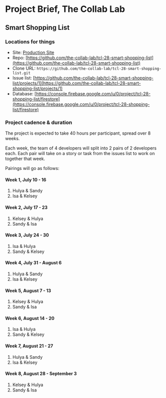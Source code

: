 # Project Brief, The Collab Lab

## Smart Shopping List

### Locations for things

- Site: [Production Site](https://tcl-28-shopping-list.web.app)
- Repo: [https://github.com/the-collab-lab/tcl-28-smart-shopping-list](https://github.com/the-collab-lab/tcl-28-smart-shopping-list)
- Clone URL: `https://github.com/the-collab-lab/tcl-28-smart-shopping-list.git`
- Issue list: [https://github.com/the-collab-lab/tcl-28-smart-shopping-list/projects/1](https://github.com/the-collab-lab/tcl-28-smart-shopping-list/projects/1)
- Database: [https://console.firebase.google.com/u/0/project/tcl-28-shopping-list/firestore](https://console.firebase.google.com/u/0/project/tcl-28-shopping-list/firestore)

### Project cadence & duration

The project is expected to take 40 hours per participant, spread over 8 weeks.

Each week, the team of 4 developers will split into 2 pairs of 2 developers each. Each pair will take on a story or task from the issues list to work on together that week.

Pairings will go as follows:

#### Week 1, July 10 - 16

1. Hulya & Sandy
2. Isa & Kelsey

#### Week 2, July 17 - 23

1. Kelsey & Hulya
2. Sandy & Isa

#### Week 3, July 24 - 30

1. Isa & Hulya
2. Sandy & Kelsey

#### Week 4, July 31 - August 6

1. Hulya & Sandy
2. Isa & Kelsey

#### Week 5, August 7 - 13

1. Kelsey & Hulya
2. Sandy & Isa

#### Week 6, August 14 - 20

1. Isa & Hulya
2. Sandy & Kelsey

#### Week 7, August 21 - 27

1. Hulya & Sandy
2. Isa & Kelsey

#### Week 8, August 28 - September 3

1. Kelsey & Hulya
2. Sandy & Isa